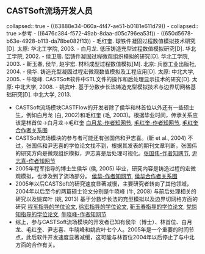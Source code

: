 ## CASTSoft流场开发人员
collapsed:: true
	- ((63888e34-060a-4f47-ae51-b0181e611d79))
	- collapsed:: true
	  >参考
		- ((6476c384-f572-49ab-8daa-d05c796ea53f))
		- ((650d5678-b63e-4928-b113-da78be082f13))
		- 毛红奎. 球铁件凝固过程数值模拟技术研究[D]. 太原: 华北工学院, 2003.
		- 白月龙. 低压铸造充型过程数值模拟研究[D]. 华北工学院, 2002.
		- 侯卫周. 铝铸件凝固过程微观组织模拟的研究[D]. 华北工学院, 2003.
		- 靳玉春, 侯华, 赵宇宏. 材料成型过程数值模拟[M]. 北京: 兵器工业出版社, 2004.
		- 侯华. 铸造充型凝固过程宏微观数值模拟及工程应用[D]. 太原: 中北大学, 2005.
		- 牛晓峰. CASTSoft软件中STL文件的操作和后处理显示技术的研究[D]. 太原: 中北大学, 2008.
		- 姚宾叶. 基于分数步长法铸造充型模拟技术与边界切网格基础研究[D]. 中北大学, 2013.
- CASTSoft流场模块CASTFlow的开发者除了侯华和林首位以外还有一些硕士生，例如白月龙 (白, 2002)和毛红奎 (毛, 2003)。根据毕业时间，传承关系应该是林首位->白月龙->毛红奎 [白月龙-作者知网节](https://kns.cnki.net/kcms2/author/detail?v=3uoqIhG8C45UgIk_lOaz1_3hSvBqDBUCtgXao4iFCcHPHb32WyoSnYpmougM53EqK6mPjWT5RW7U2kS25dAQs7Z5yQLWIpRfUfFw2usOeKW0odKl7HSfjuzf7d0iQPKw&uniplatform=NZKPT), [毛红奎-作者知网节](https://kns.cnki.net/kcms2/author/detail?v=3uoqIhG8C45UgIk_lOaz1_3hSvBqDBUCGIVXAXh1sAalhsjKRZAlBh_Yv7G6p57xQGH9QL5E7QzHWg_Xfu3KPlLIWuqpSMk9PwMKZCZpAxZuVAGKVABoLt0B4id1mqFX&uniplatform=NZKPT), [毛红奎合作者关系图](http://fx.tyust.superlib.net/detail_38502727e7500f26c168421d725d0b7d98f0c3e69218c93f1921b0a3ea255101928fa69a765a3d2d770d58d6ee070cfad49665cc743ca3846f355b59e9b91a8917ba1c8d956b2721b56c182039aa03f1?&apistrclassfy=0_18_10)
- CASTSoft流场模块的参与者可能还有张国伟和尹志喜。(靳 et al., 2004) 不过，张国伟和尹志喜的学位论文找不到，根据其发表的期刊文章判断，张国伟的研究方向是微观组织模拟，尹志喜是后处理可视化。[张国伟-作者知网节](https://kns.cnki.net/kcms2/author/detail?v=3uoqIhG8C45UgIk_lOaz1xpWm2OG-sYl7of0EV0fO--vQchsGQnKsGZAUfUs1g_6lKfwqzMe_P5TB4yG3KA--c_695HP-SL-v_L8OigqrBDN5mr2dehnpQSw8-EmlOnj&uniplatform=NZKPT), [尹志喜-作者知网节](https://kns.cnki.net/kcms2/author/detail?v=3uoqIhG8C45UgIk_lOaz15LJjNKTr8iWxHTNABpI-evRbNY-hxpn81yhDdTu93h_qfXDP6iMwrlwxOg9JStQgf0EpVVQGgQK9yWJI-fVEc58hm7CsYDkChdzCVKi-RXH&uniplatform=NZKPT)
- 2005年程军指导的博士生侯华 (侯, 2005) 毕业，研究内容是铸造过程的宏微观模拟，也涉及到了流场部分。 [侯华-作者知网节](https://kns.cnki.net/kcms2/author/detail?v=KiAZ1SjiA-5k-5-gYe_51YAnB8j8FRPJjO9mC7wKDR4cH9fCTIuPlWNxx-lDLbL8guImL4aaW12gp43RB-6bB7XWvIa3t2EiocXaP167LsA=&uniplatform=NZKPT), [侯华合作者关系图](http://fx.tyust.superlib.net/detail_38502727e7500f2601f39f5fff8591cc1a1f4686d960904d1921b0a3ea255101928fa69a765a3d2d8dfd191f66a8afd7afd28ca1812a38d6f8fe4141a24303cc6fa6e2e8c7cde7dfa5c61b6a696cb157?&apistrclassfy=0_18_10,0_18_17)
- 2005年以后CASTSoft的研究速度显著减慢，主要研究者转向了其他领域，2004年以后至今的两篇硕士论文分别是牛晓峰 (牛, 2008) 与前后处理相关的研究以及姚宾叶 (姚, 2013) 基于分数步长法的充型模拟以及边界切网格方面的研究 [程军指导的学位论文](http://fx.tyust.superlib.net/s?strchannel=3&adv=DT((F="程军")+AND+(O='中北大学'))&aorp=a&size=15&isort=2&x=402_84&pages=2&version=v2), [徐宏指导的学位论文](http://fx.tyust.superlib.net/s?strchannel=3&adv=DT((F="徐宏")+AND+(O='中北大学'))&aorp=a&size=15&isort=2&x=402_84), [靳玉春指导的学位论文](http://fx.tyust.superlib.net/s?strchannel=3&adv=DT((F="靳玉春")+AND+(O='中北大学'))&aorp=a&size=15&isort=2&x=402_84), [党惊知指导的学位论文](http://fx.tyust.superlib.net/s?strchannel=3&adv=DT((F="党惊知")+AND+(O='中北大学'))&aorp=a&size=15&isort=2&x=402_84), [牛晓峰-作者知网节](https://kns.cnki.net/kcms2/author/detail?v=3uoqIhG8C45UgIk_lOaz19FzeDMIfYTAJnkX0U0CsPTEu2c8m7lmQsCK5FIRWCtvnr5Z-X1bsfvwuUMMMEYShPg0XMUFL-u1NnrOJHga83gD_AOOoLQBpVW78UXkfShJ&uniplatform=NZKPT)
- 综上，参与CASTSoft流场模块的开发者已知有侯华（博士）、林首位、白月龙、毛红奎、尹志喜、牛晓峰和姚宾叶七个人。2005年是一个重要的时间节点，此后软件开发速度显著减缓，这可能与林首位2004年以后停止了与中北方面的合作有关。